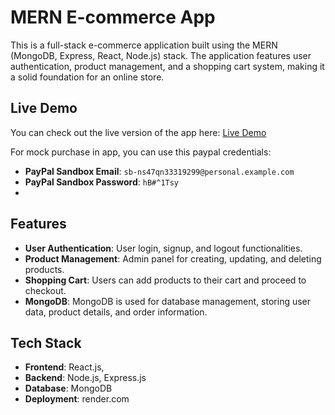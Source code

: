 # MERN E-commerce App

This is a full-stack e-commerce application built using the MERN (MongoDB, Express, React, Node.js) stack. The application features user authentication, product management, and a shopping cart system, making it a solid foundation for an online store.

## Live Demo

You can check out the live version of the app here: [Live Demo](https://swiftkart-ecommerce-frontend.onrender.com)

For mock purchase in app, you can use this paypal credentials:

- **PayPal Sandbox Email**: `sb-ns47qn33319299@personal.example.com`
- **PayPal Sandbox Password**: `hB#^1Tsy`
- 
## Features

- **User Authentication**: User login, signup, and logout functionalities.
- **Product Management**: Admin panel for creating, updating, and deleting products.
- **Shopping Cart**: Users can add products to their cart and proceed to checkout.
- **MongoDB**: MongoDB is used for database management, storing user data, product details, and order information.

## Tech Stack

- **Frontend**: React.js,
- **Backend**: Node.js, Express.js
- **Database**: MongoDB
- **Deployment**: render.com
